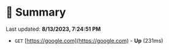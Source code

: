 # 📖 Summary
Last updated: **8/13/2023, 7:24:51 PM**

- `GET` [https://google.com](https://google.com) - **Up** (231ms)
